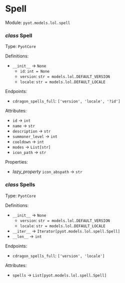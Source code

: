# Spell 

Module: `pyot.models.lol.spell` 

### _class_ Spell

Type: `PyotCore` 

Definitions: 
* `__init__` -> `None` 
  * `id`: `int = None` 
  * `version`: `str = models.lol.DEFAULT_VERSION` 
  * `locale`: `str = models.lol.DEFAULT_LOCALE` 

Endpoints: 
* `cdragon_spells_full`: `['version', 'locale', '?id']` 

Attributes: 
* `id` -> `int` 
* `name` -> `str` 
* `description` -> `str` 
* `summoner_level` -> `int` 
* `cooldown` -> `int` 
* `modes` -> `List[str]` 
* `icon_path` -> `str` 

Properties: 
* _lazy_property_ `icon_abspath` -> `str` 


### _class_ Spells

Type: `PyotCore` 

Definitions: 
* `__init__` -> `None` 
  * `version`: `str = models.lol.DEFAULT_VERSION` 
  * `locale`: `str = models.lol.DEFAULT_LOCALE` 
* `__iter__` -> `Iterator[pyot.models.lol.spell.Spell]` 
* `__len__` -> `int` 

Endpoints: 
* `cdragon_spells_full`: `['version', 'locale']` 

Attributes: 
* `spells` -> `List[pyot.models.lol.spell.Spell]` 


